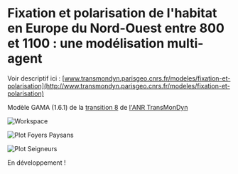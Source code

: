 Fixation et polarisation de l'habitat en Europe du Nord-Ouest entre 800 et 1100 : une modélisation multi-agent
===========

Voir descriptif ici : [www.transmondyn.parisgeo.cnrs.fr/modeles/fixation-et-polarisation](http://www.transmondyn.parisgeo.cnrs.fr/modeles/fixation-et-polarisation)

Modèle GAMA (1.6.1) de la [transition 8](http://www.transmondyn.parisgeo.cnrs.fr/transitions-etudiees/cas-empiriques/t8) de [l'ANR TransMonDyn](http://www.transmondyn.parisgeo.cnrs.fr)

![Workspace](https://github.com/RCura/transition8/raw/master/images/Map_Monitors.png "Workspace")

![Plot Foyers Paysans](https://github.com/RCura/transition8/raw/master/images/Plot_FP.png "Plot Foyers Paysans")

![Plot Seigneurs](https://github.com/RCura/transition8/raw/master/images/Plot_Seigneurs.png "Plot Seigneurs")

En développement !
